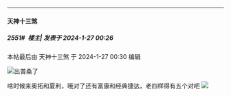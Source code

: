 
*****

####  天神十三煞  
##### 2551#         楼主| 发表于 2024-1-27 00:26

 本帖最后由 天神十三煞 于 2024-1-27 00:30 编辑 

<img src="https://static.saraba1st.com/image/smiley/face2017/037.png" referrerpolicy="no-referrer">出普桑了

啥时候来奥拓和夏利，哦对了还有富康和经典捷达，老四样得有五个对吧
<img src="https://static.saraba1st.com/image/smiley/face2017/067.png" referrerpolicy="no-referrer">

